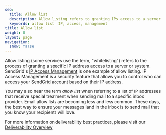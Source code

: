 ```yaml
---
seo:
  title: Allow list
  description: Allow listing refers to granting IPs access to a server or system.
  keywords: allow list, IP, access, management
title: Allow list
weight: 0
layout: page
navigation:
  show: false
---
```


Allow listing (some services use the term, "whitelisting") refers to the process of granting a specific IP address access to a server or system. SendGrid's [IP Access Management]({{root_url}}/ui/account-and-settings/ip-access-management/) is one example of allow listing. IP Access Management is a security feature that allows you to control who can access your SendGrid account based on their IP address.

You may also hear the term _allow list_ when referring to a list of IP addresses that receive special treatment when sending mail to a specific inbox provider. Email allow lists are becoming less and less common. These days, the best way to ensure your messages land in the inbox is to send mail that you know your recipients will love.

For more information on deliverability best practices, please visit our [Deliverability Overview]({{root_url}}/ui/sending-email/deliverability/)